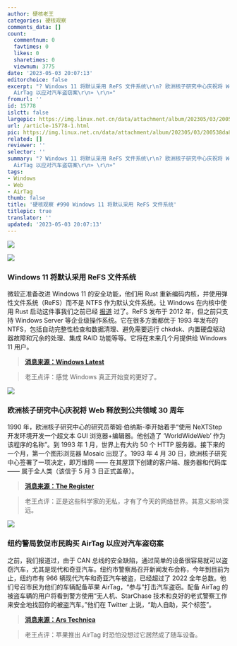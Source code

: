 ```yaml
---
author: 硬核老王
categories: 硬核观察
comments_data: []
count:
  commentnum: 0
  favtimes: 0
  likes: 0
  sharetimes: 0
  viewnum: 3775
date: '2023-05-03 20:07:13'
editorchoice: false
excerpt: "? Windows 11 将默认采用 ReFS 文件系统\r\n? 欧洲核子研究中心庆祝将 Web 释放到公共领域 30 周年\r\n? 纽约警局敦促市民购买
  AirTag 以应对汽车盗窃案\r\n» \r\n»"
fromurl: ''
id: 15778
islctt: false
largepic: https://img.linux.net.cn/data/attachment/album/202305/03/200538da841k2gzx12rnkr.jpg
url: /article-15778-1.html
pic: https://img.linux.net.cn/data/attachment/album/202305/03/200538da841k2gzx12rnkr.jpg.thumb.jpg
related: []
reviewer: ''
selector: ''
summary: "? Windows 11 将默认采用 ReFS 文件系统\r\n? 欧洲核子研究中心庆祝将 Web 释放到公共领域 30 周年\r\n? 纽约警局敦促市民购买
  AirTag 以应对汽车盗窃案\r\n» \r\n»"
tags:
- Windows
- Web
- AirTag
thumb: false
title: '硬核观察 #990 Windows 11 将默认采用 ReFS 文件系统'
titlepic: true
translator: ''
updated: '2023-05-03 20:07:13'
---
```


![](https://img.linux.net.cn/data/attachment/album/202305/03/200538da841k2gzx12rnkr.jpg)


![](https://img.linux.net.cn/data/attachment/album/202305/03/200547fchyfbra5gb3f38y.jpg)


### Windows 11 将默认采用 ReFS 文件系统


微软正准备改进 Windows 11 的安全功能，他们用 Rust 重新编码内核，并使用弹性文件系统（ReFS）而不是 NTFS 作为默认文件系统。让 Windows 在内核中使用 Rust 启动这件事我们之前已经 [报道](/article-15763-1.html) 过了。ReFS 发布于 2012 年，但之前只支持 Windows Server 等企业级操作系统。它在很多方面都优于 1993 年发布的 NTFS，包括自动完整性检查和数据清理、避免需要运行 chkdsk、内置硬盘驱动器故障和冗余的处理、集成 RAID 功能等等。它将在未来几个月提供给 Windows 11 用户。



> 
> **[消息来源：Windows Latest](https://www.windowslatest.com/2023/05/02/windows-11-updates-booting-with-rust-refs-instead-of-ntfs-file-system/)**
> 
> 
> 



> 
> 老王点评：感觉 Windows 真正开始变的更好了。
> 
> 
> 


![](https://img.linux.net.cn/data/attachment/album/202305/03/200559dz3rikroopi6rh11.jpg)


### 欧洲核子研究中心庆祝将 Web 释放到公共领域 30 周年


1990 年，欧洲核子研究中心的研究员蒂姆·伯纳斯-李开始着手“使用 NeXTStep 开发环境开发一个超文本 GUI 浏览器+编辑器。他创造了 ‘WorldWideWeb’ 作为该程序的名称”。到 1993 年 1 月，世界上有大约 50 个 HTTP 服务器。接下来的一个月，第一个图形浏览器 Mosaic 出现了。1993 年 4 月 30 日，欧洲核子研究中心签署了一项决定，即万维网 —— 在其屋顶下创建的客户端、服务器和代码库 —— 属于全人类（该信于 5 月 3 日正式盖章）。







> 
> **[消息来源：The Register](https://www.theregister.com/2023/05/02/world_wide_web_30th_anniversary/)**
> 
> 
> 



> 
> 老王点评：正是这些科学家的无私，才有了今天的网络世界。其意义影响深远。
> 
> 
> 


![](https://img.linux.net.cn/data/attachment/album/202305/03/200639ae9cpc1yz04j2kj8.jpg)


### 纽约警局敦促市民购买 AirTag 以应对汽车盗窃案


之前，我们报道过，由于 CAN 总线的安全缺陷，通过简单的设备很容易就可以盗窃汽车，尤其是现代和奇亚汽车。纽约市警察局召开新闻发布会称，今年到目前为止，纽约市有 966 辆现代汽车和奇亚汽车被盗，已经超过了 2022 全年总数。他们号召市民为他们的车辆配备苹果 AirTag，“参与”打击汽车盗窃。配备 AirTag 的被盗车辆的用户将看到警方使用“无人机、StarChase 技术和良好的老式警察工作来安全地找回你的被盗汽车。”他们在 Twitter 上说，“助人自助，买个标签”。



> 
> **[消息来源：Ars Technica](https://arstechnica.com/gadgets/2023/05/nypd-urges-citizens-to-buy-airtags-to-fight-surge-in-car-thefts/)**
> 
> 
> 



> 
> 老王点评：苹果推出 AirTag 时恐怕没想过它居然成了随车设备。
> 
> 
>